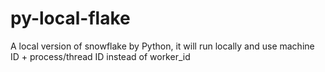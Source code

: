 py-local-flake
==============

A local version of snowflake by Python, it will run locally and use machine ID + process/thread ID instead of worker_id
